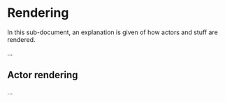 # Rendering

In this sub-document, an explanation is given of how actors and stuff are rendered.

...

## Actor rendering
...